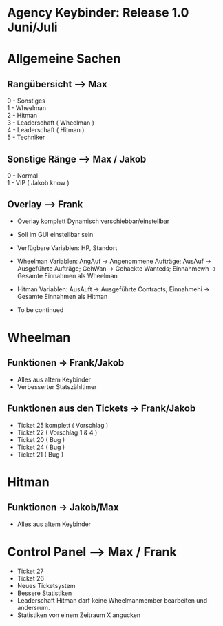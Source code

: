 # Agency Keybinder: Release 1.0 Juni/Juli

# Allgemeine Sachen
## Rangübersicht --> Max
0 - Sonstiges <br />
1 - Wheelman<br />
2 - Hitman<br />
3 - Leaderschaft ( Wheelman )<br />
4 - Leaderschaft ( Hitman )<br />
5 - Techniker<br />

## Sonstige Ränge --> Max / Jakob
0 - Normal<br />
1 - VIP ( Jakob know )<br />

## Overlay --> Frank
- Overlay komplett Dynamisch verschiebbar/einstellbar<br />
- Soll im GUI einstellbar sein<br />
- Verfügbare Variablen: HP, Standort<br />
- Wheelman Variablen: AngAuf -> Angenommene Aufträge; AusAuf -> Ausgeführte Aufträge; GehWan -> Gehackte Wanteds; Einnahmewh -> Gesamte Einnahmen als Wheelman<br />
- Hitman Variablen: AusAuft -> Ausgeführte Contracts; Einnahmehi -> Gesamte Einnahmen als Hitman<br />

- To be continued

# Wheelman
## Funktionen -> Frank/Jakob
- Alles aus altem Keybinder<br />
- Verbesserter Statszähltimer<br />

## Funktionen aus den Tickets -> Frank/Jakob
- Ticket 25 komplett ( Vorschlag )
- Ticket 22 ( Vorschlag 1 & 4 )
- Ticket 20 ( Bug )
- Ticket 24 ( Bug )
- Ticket 21 ( Bug )

# Hitman
## Funktionen -> Jakob/Max
- Alles aus altem Keybinder



# Control Panel --> Max / Frank
- Ticket 27
- Ticket 26
- Neues Ticketsystem
- Bessere Statistiken
- Leaderschaft Hitman darf keine Wheelmanmember bearbeiten und andersrum.
- Statistiken von einem Zeitraum X angucken

